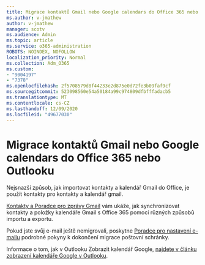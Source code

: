 ```yaml
---
title: Migrace kontaktů Gmail nebo Google calendars do Office 365 nebo Outlooku
ms.author: v-jmathew
author: v-jmathew
manager: scotv
ms.audience: Admin
ms.topic: article
ms.service: o365-administration
ROBOTS: NOINDEX, NOFOLLOW
localization_priority: Normal
ms.collection: Adm_O365
ms.custom:
- "9004197"
- "7378"
ms.openlocfilehash: 2f5708579d8f44233e2d875e0d72fe3b09faf9cf
ms.sourcegitcommit: 523098560e54a50184a99c974809dfbfffadacb5
ms.translationtype: MT
ms.contentlocale: cs-CZ
ms.lasthandoff: 12/09/2020
ms.locfileid: "49677030"
---
```

# <a name="migrate-gmail-contacts-or-google-calendars-to-office-365-or-outlook"></a>Migrace kontaktů Gmail nebo Google calendars do Office 365 nebo Outlooku

Nejsnazší způsob, jak importovat kontakty a kalendář Gmail do Office, je použít kontakty pro kontakty a kalendář gmail.

[Kontakty a Poradce pro zprávy Gmail](https://go.microsoft.com/fwlink/?linkid=2134386) vám ukáže, jak synchronizovat kontakty a položky kalendáře Gmail s Office 365 pomocí různých způsobů importu a exportu.

Pokud jste svůj e-mail ještě nemigrovali, poskytne [Poradce pro nastavení e-mailu](https://go.microsoft.com/fwlink/?linkid=2133951) podrobné pokyny k dokončení migrace poštovní schránky.

Informace o tom, jak v Outlooku Zobrazit kalendář Google, [najdete v článku zobrazení kalendáře Google v Outlooku](https://go.microsoft.com/fwlink/?linkid=2083939).
